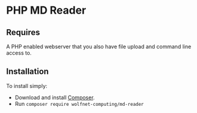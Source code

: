 # PHP MD Reader  
  
## Requires
A PHP enabled webserver that you also have file upload and command line access to.
   
## Installation  
To install simply:  
 - Download and install [Composer](https://getcomposer.org/download/).
 - Run `composer require wolfnet-computing/md-reader`
